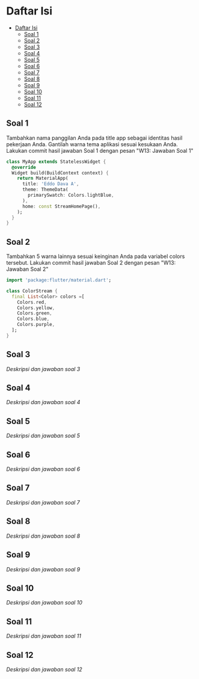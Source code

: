# Daftar Isi

- [Daftar Isi](#daftar-isi)
  - [Soal 1](#soal-1)
  - [Soal 2](#soal-2)
  - [Soal 3](#soal-3)
  - [Soal 4](#soal-4)
  - [Soal 5](#soal-5)
  - [Soal 6](#soal-6)
  - [Soal 7](#soal-7)
  - [Soal 8](#soal-8)
  - [Soal 9](#soal-9)
  - [Soal 10](#soal-10)
  - [Soal 11](#soal-11)
  - [Soal 12](#soal-12)

## Soal 1
Tambahkan nama panggilan Anda pada title app sebagai identitas hasil pekerjaan Anda.
Gantilah warna tema aplikasi sesuai kesukaan Anda. Lakukan commit hasil jawaban Soal 1 dengan pesan "W13: Jawaban Soal 1"

```dart
class MyApp extends StatelessWidget {
  @override
  Widget build(BuildContext context) {
    return MaterialApp(
      title: 'Eddo Dava A',
      theme: ThemeData(
        primarySwatch: Colors.lightBlue,
      ),
      home: const StreamHomePage(),
    );
  }
}
```

## Soal 2
Tambahkan 5 warna lainnya sesuai keinginan Anda pada variabel colors tersebut.
Lakukan commit hasil jawaban Soal 2 dengan pesan "W13: Jawaban Soal 2"

```dart
import 'package:flutter/material.dart';

class ColorStream {
  final List<Color> colors =[
    Colors.red,
    Colors.yellow,
    Colors.green,
    Colors.blue,
    Colors.purple,
  ];
}
```

## Soal 3
*Deskripsi dan jawaban soal 3*

## Soal 4
*Deskripsi dan jawaban soal 4*

## Soal 5
*Deskripsi dan jawaban soal 5*

## Soal 6
*Deskripsi dan jawaban soal 6*

## Soal 7
*Deskripsi dan jawaban soal 7*

## Soal 8
*Deskripsi dan jawaban soal 8*

## Soal 9
*Deskripsi dan jawaban soal 9*

## Soal 10
*Deskripsi dan jawaban soal 10*

## Soal 11
*Deskripsi dan jawaban soal 11*

## Soal 12
*Deskripsi dan jawaban soal 12*